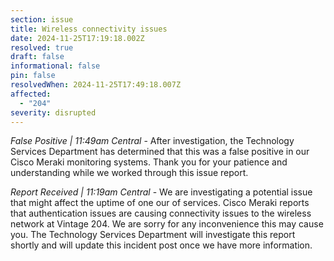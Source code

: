 ```yaml
---
section: issue
title: Wireless connectivity issues
date: 2024-11-25T17:19:18.002Z
resolved: true
draft: false
informational: false
pin: false
resolvedWhen: 2024-11-25T17:49:18.007Z
affected:
  - "204"
severity: disrupted
---
```

*False Positive | 11:49am Central* - After investigation, the Technology Services Department has determined that this was a false positive in our Cisco Meraki monitoring systems. Thank you for your patience and understanding while we worked through this issue report.

*Report Received | 11:19am Central* - We are investigating a potential issue that might affect the uptime of one our of services. Cisco Meraki reports that authentication issues are causing connectivity issues to the wireless network at Vintage 204. We are sorry for any inconvenience this may cause you. The Technology Services Department will investigate this report shortly and will update this incident post once we have more information.